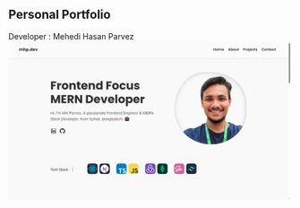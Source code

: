 ## Personal Portfolio
Developer : Mehedi Hasan Parvez
![Alt text](./src/assets/README_img.png?raw=true "website preview")
